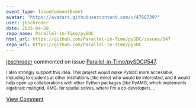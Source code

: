 ```yaml
---
event_type: IssueCommentEvent
avatar: "https://avatars.githubusercontent.com/u/4768739?"
user: jbschroder
date: 2025-04-28
repo_name: Parallel-in-Time/pySDC
html_url: https://github.com/Parallel-in-Time/pySDC/issues/547
repo_url: https://github.com/Parallel-in-Time/pySDC
---
```


<a href='https://github.com/jbschroder' target='_blank'>jbschroder</a> commented on issue <a href='https://github.com/Parallel-in-Time/pySDC/issues/547' target='_blank'>Parallel-in-Time/pySDC#547</a>.

<small>I also strongly support this idea.  This project would make PySDC more accessible, including to students at other institutions (like mine) who would be interested, and it would help open up collaborations with other Python packages (like PyAMG, which implements algebraic multigrid, AMG, for spatial solves, where I'm a co-developer)....</small>

<a href='https://github.com/Parallel-in-Time/pySDC/issues/547' target='_blank'>View Comment</a>